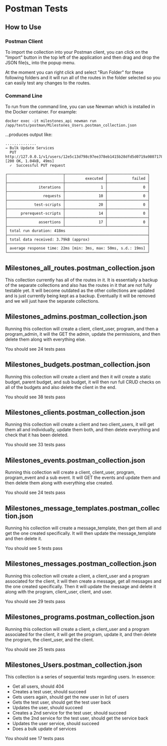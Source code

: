 # Postman Tests

## How to Use

### Postman Client

To import the collection into your Postman client, you can click on the "Import" button in the top left of the application and then drag and drop the JSON file(s_ into the popup menu.

At the moment you can right click and select "Run Folder" for these following folders and it will run all of the routes in the folder selected so you can easily test any changes to the routes.

### Command Line

To run from the command line, you can use Newman which is installed in the Docker container.  For example:

```
docker exec -it milestones_api newman run /app/tests/postman/Milestones_Users.postman_collection.json
```

...produces output like:
```
..............
→ Bulk Update Services
  PUT http://127.0.0.1/v1/users/12e5c13d798c97ee378eb1415b28dfd5d0719a9807178dedbc9659f9/services [200 OK, 1.04kB, 49ms]
  ✓  Successful PUT request

┌─────────────────────────┬──────────────────┬──────────────────┐
│                         │         executed │           failed │
├─────────────────────────┼──────────────────┼──────────────────┤
│              iterations │                1 │                0 │
├─────────────────────────┼──────────────────┼──────────────────┤
│                requests │               10 │                0 │
├─────────────────────────┼──────────────────┼──────────────────┤
│            test-scripts │               20 │                0 │
├─────────────────────────┼──────────────────┼──────────────────┤
│      prerequest-scripts │               14 │                0 │
├─────────────────────────┼──────────────────┼──────────────────┤
│              assertions │               17 │                0 │
├─────────────────────────┴──────────────────┴──────────────────┤
│ total run duration: 418ms                                     │
├───────────────────────────────────────────────────────────────┤
│ total data received: 3.79kB (approx)                          │
├───────────────────────────────────────────────────────────────┤
│ average response time: 22ms [min: 3ms, max: 50ms, s.d.: 19ms] │
└───────────────────────────────────────────────────────────────┘
```


## Milestones_all_routes.postman_collection.json

This collection currently has all of the routes in it. It is essentially a backup of the separate collections and also has the routes in it that are not fully testable yet. It will become outdated as the other collections are updated and is just currently being kept as a backup. Eventually it will be removed and we will just have the separate collections.

## Milestones_admins.postman_collection.json

Running this collection will create a client, client_user, program, and then a program_admin, it will the GET the admin, update the permissions, and then delete them along with everything else.

You should see 24 tests pass


## Milestones_budgets.postman_collection.json

Running this collection will create a client and then it will create a static budget, parent budget, and sub budget, it will then run full CRUD checks on all of the budgets and also delete the client in the end.

You should see 38 tests pass

## Milestones_clients.postman_collection.json

Running this collection will create a client and two client_users, it will get them all and individually, update them both, and then delete everything and check that it has been deleted.

You should see 33 tests pass

## Milestones_events.postman_collection.json

Running this collection will create a client, client_user, program, program_event and a sub event. It will GET the events and update them and then delete them along with everything else created.

You should see 24 tests pass

## Milestones_message_templates.postman_collection.json

Running his collection will create a message_template, then get them all and get the one created specifically. It will then update the message_template and then delete it.

You should see 5 tests pass

## Milestones_messages.postman_collection.json

Running this collection will create a client, a client_user and a program associated for the client, it will then create a message, get all messages and the one created specifically. Then it will update the message and delete it along with the program, client_user, client, and user.

You should see 29 tests pass

## Milestones_programs.postman_collection.json

Running this collection will create a client, a client_user and a program associated for the client, it will get the program, update it, and then delete the program, the client_user, and the client.

You should see 25 tests pass

## Milestones_Users.postman_collection.json

This collection is a series of sequential tests regarding users.  In essence:

- Get all users, should 404
- Creates a test user, should succeed
- Gets users again, should get the new user in list of users
- Gets the test user, should get the test user back
- Updates the user, should succeed
- Creates a 2nd service for the test user, should succeed
- Gets the 2nd service for the test user, should get the service back
- Updates the user service, should succeed
- Does a bulk update of services

You should see 17 tests pass